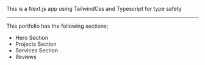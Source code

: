 This is a Next.js app using TailwindCss and Typescript for type safety

---
This portfolio has the following sections;

- Hero Section
- Projects Section
- Services Section
- Reviews
